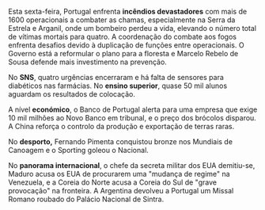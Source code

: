 Esta sexta-feira, Portugal enfrenta **incêndios devastadores** com mais de 1600 operacionais a combater as chamas, especialmente na Serra da Estrela e Arganil, onde um bombeiro perdeu a vida, elevando o número total de vítimas mortais para quatro. A coordenação do combate aos fogos enfrenta desafios devido à duplicação de funções entre operacionais. O Governo está a reformular o plano para a floresta e Marcelo Rebelo de Sousa defende mais investimento na prevenção.

No **SNS**, quatro urgências encerraram e há falta de sensores para diabéticos nas farmácias. No **ensino superior**, quase 50 mil alunos aguardam os resultados de colocação.

A nível **económico**, o Banco de Portugal alerta para uma empresa que exige 10 mil milhões ao Novo Banco em tribunal, e o preço dos brócolos disparou. A China reforça o controlo da produção e exportação de terras raras.

No **desporto,** Fernando Pimenta conquistou bronze nos Mundiais de Canoagem e o Sporting goleou o Nacional.

No **panorama internacional**, o chefe da secreta militar dos EUA demitiu-se, Maduro acusa os EUA de procurarem uma "mudança de regime" na Venezuela, e a Coreia do Norte acusa a Coreia do Sul de "grave provocação" na fronteira. A Argentina devolveu a Portugal um Missal Romano roubado do Palácio Nacional de Sintra.